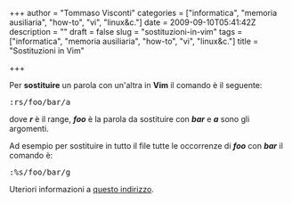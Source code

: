 +++
author = "Tommaso Visconti"
categories = ["informatica", "memoria ausiliaria", "how-to", "vi", "linux&amp;c."]
date = 2009-09-10T05:41:42Z
description = ""
draft = false
slug = "sostituzioni-in-vim"
tags = ["informatica", "memoria ausiliaria", "how-to", "vi", "linux&amp;c."]
title = "Sostituzioni in Vim"

+++

Per <strong>sostituire</strong> un parola con un'altra in <strong>Vim</strong> il comando è il seguente:
<pre>:rs/foo/bar/a</pre>
dove <em><strong>r</strong></em> è il range, <em><strong>foo</strong></em> è la parola da sostituire con <em><strong>bar</strong></em> e <em><strong>a</strong></em> sono gli argomenti.

Ad esempio per sostituire in tutto il file tutte le occorrenze di <em><strong>foo</strong></em> con <em><strong>bar</strong></em> il comando è:
<pre>:%s/foo/bar/g</pre>
Uteriori informazioni a <a href="http://www.tuxfiles.org/linuxhelp/vimcheat.html" target="_blank">questo indirizzo</a>.
